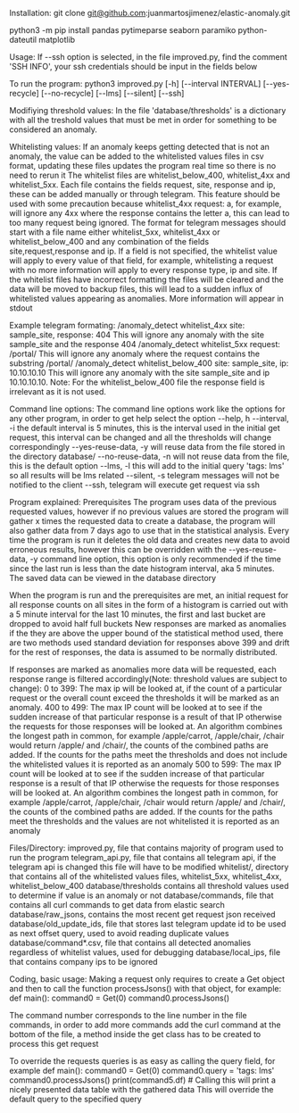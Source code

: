Installation: 
git clone git@github.com:juanmartosjimenez/elastic-anomaly.git

python3 -m pip install pandas pytimeparse seaborn paramiko python-dateutil matplotlib

Usage:
If --ssh option is selected, in the file improved.py, find the comment 'SSH INFO', your ssh credentials should be input in the fields below 

To run the program:
python3 improved.py [-h] [--interval INTERVAL] [--yes-recycle] [--no-recycle] [--lms] [--silent] [--ssh]

Modifiying threshold values:
In the file 'database/thresholds' is a dictionary with all the treshold values that must be met in order for something to be considered an anomaly. 

Whitelisting values:
If an anomaly keeps getting detected that is not an anomaly, the value can be added to the whitelisted values files in csv format, updating these files updates the program real time so there is no need to rerun it 
The whitelist files are whitelist_below_400, whitelist_4xx and whitelist_5xx. Each file contains the fields request, site, response and ip, these can be added manually or through telegram. This feature should be used with some precaution because whitelist_4xx request: a, for example, will ignore any 4xx where the response contains the letter a, this can lead to too many request being ignored. The format for telegram messages should start with a file name either whitelist_5xx, whitelist_4xx or whitelist_below_400 and any combination of the fields site,request,response and ip. If a field is not specified, the whitelist value will apply to every value of that field, for example, whitelisting a request with no more information will apply to every response type, ip and site. 
If the whitelist files have incorrect formatting the files will be cleared and the data will be moved to backup files, this will lead to a sudden influx of whitelisted values appearing as anomalies. More information will appear in stdout

Example telegram formating:
/anomaly_detect whitelist_4xx site: sample_site, response: 404  This will ignore any anomaly with the site sample_site and the response 404
/anomaly_detect whitelist_5xx request: /portal/  This will ignore any anomaly where the request contains the substring /portal/
/anomaly_detect whitelist_below_400 site: sample_site, ip: 10.10.10.10  This will ignore any anomaly with the site sample_site and ip 10.10.10.10. Note: For the whitelist_below_400 file the response field is irrelevant as it is not used.


Command line options:
The command line options work like the options for any other program, in order to get help select the option --help, h
--interval, -i the default interval is 5 minutes, this is the interval used in the initial get request, this interval can be changed and all the thresholds will change correspondingly
--yes-reuse-data, -y will reuse data from the file stored in the directory database/
--no-reuse-data, -n will not reuse data from the file, this is the default option
--lms, -l this will add to the initial query 'tags: lms' so all results will be lms related
--silent, -s telegram messages will not be notified to the client
--ssh, telegram will execute get request via ssh

Program explained:
Prerequisites
The program uses data of the previous requested values, however if no previous values are stored the program will gather x times the requested data to create a database, the program will also gather data from 7 days ago to use that in the statistical analysis. Every time the program is run it deletes the old data and creates new data to avoid erroneous results, however this can be overridden with the --yes-reuse-data, -y command line option, this option is only recommended if the time since the last run is less than the date histogram interval, aka 5 minutes.
The saved data can be viewed in the database directory

When the program is run and the prerequisites are met, an initial request for all response counts on all sites in the form of a histogram is carried out with a 5 minute interval for the last 10 minutes, the first and last bucket are dropped to avoid half full buckets
New responses are marked as anomalies if the they are above the upper bound of the statistical method used, there are two methods used standard deviation for responses above 399 and drift for the rest of responses, the data is assumed to be normally distributed.

If responses are marked as anomalies more data will be requested, each response range is filtered accordingly(Note: threshold values are subject to change):
0 to 399: The max ip will be looked at, if the count of a particular request or the overall count exceed the thresholds it will be marked as an anomaly.
400 to 499: The max IP count will be looked at to see if the sudden increase of that particular response is a result of that IP otherwise the requests for those responses will be looked at. An algorithm combines the longest path in common, for example /apple/carrot, /apple/chair, /chair would return /apple/ and /chair/, the counts of the combined paths are added. If the counts for the paths meet the thresholds and does not include the whitelisted values it is reported as an anomaly
500 to 599: The max IP count will be looked at to see if the sudden increase of that particular response is a result of that IP otherwise the requests for those responses will be looked at. An algorithm combines the longest path in common, for example /apple/carrot, /apple/chair, /chair would return /apple/ and /chair/, the counts of the combined paths are added. If the counts for the paths meet the thresholds and the values are not whitelisted it is reported as an anomaly

Files/Directory:
improved.py, file that contains majority of program used to run the program
telegram_api.py, file that contains all telegram api, if the telegram api is changed this file will have to be modified
whitelist/, directory that contains all of the whitelisted values files, whitelist_5xx, whitelist_4xx, whitelist_below_400
database/thresholds contains all threshold values used to determine if value is an anomaly or not
database/commands, file that contains all curl commands to get data from elastic search
database/raw_jsons, contains the most recent get request json received
database/old_update_ids, file that stores last telegram update id to be used as next offset query, used to avoid reading duplicate values
database/command*.csv, file that contains all detected anomalies regardless of whitelist values, used for debugging
database/local_ips, file that contains company ips to be ignored

Coding, basic usage:
Making a request only requires to create a Get object and then to call the function processJsons() with that object, for example:
def main():
    command0 = Get(0)
    command0.processJsons()

The command number corresponds to the line number in the file commands, in order to add more commands add the curl command at the bottom of the file, a method inside the get class has to be created to process this get request

To override the requests queries is as easy as calling the query field, for example
def main():
    command0 = Get(0)
    command0.query = 'tags: lms'
    command0.processJsons()
    print(command5.df) # Calling this will print a nicely presented data table with the gathered data
This will override the default query to the specified query

